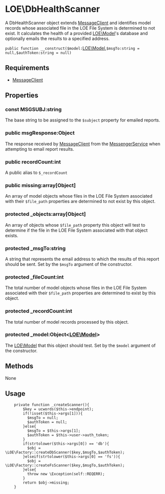 
# LOE\DbHealthScanner

A DbHealthScanner object extends [MessageClient](https://github.com/outlawdesigns-io/MessageClient) and identifies model records whose associated file in the LOE File System is determined to not exist. It calculates the health of a provided [LOE\Model](../../Models/Model.md)'s database and optionally emails the results to a specified address.

`public function __construct($model:`[LOE\Model](../../Models/Model.md),`$msgTo:string = null,$authToken:string = null)`

## Requirements

* [MessageClient](https://github.com/outlawdesigns-io/MessageClient)

## Properties

### const MSGSUBJ:string

The base string to be assigned to the `$subject` property for emailed reports.

### public msgResponse:Object
The response received by [MessageClient](https://github.com/outlawdesigns-io/MessageClient) from the [MessengerService](https://github.com/outlawdesigns-io/MessengerService) when attempting to email report results.

### public recordCount:int

A public alias to `$_recordCount`

### public missing:array[Object]

An array of model objects whose files in the LOE File System associated with their `$file_path` properties are determined to not exist by this object.

### protected _objects:array[Object]

An array of objects whose `$file_path` property this object will test to determine if the file in the LOE File System associated with that object exists.

### protected _msgTo:string

A string that represents the email address to which the results of this report should be sent. Set by the `$msgTo` argument of the constructor.

### protected _fileCount:int

The total number of model objects whose files in the LOE File System associated with their `$file_path` properties are determined to exist by this object.

### protected _recordCount:int

The total number of model records processed by this object.

### protected _model:Object<[LOE\Model](../../Models/Model.md)>

The [LOE\Model](../../Models/Model.md) that this object should test. Set by the `$model` argument of the constructor.

## Methods

None

## Usage

```
    private function _createScanner(){
        $key = ucwords($this->endpoint);
        if(!isset($this->args[1])){
          $msgTo = null;
          $authToken = null;
        }else{
          $msgTo = $this->args[1];
          $authToken = $this->user->auth_token;
        }
        if(strtolower($this->args[0]) == 'db'){
          $obj = \LOE\Factory::createDbScanner($key,$msgTo,$authToken);
        }elseif(strtolower($this->args[0] == 'fs')){
          $obj = \LOE\Factory::createFsScanner($key,$msgTo,$authToken);
        }else{
          throw new \Exception(self::REQERR);
        }
        return $obj->missing;
    }
```
